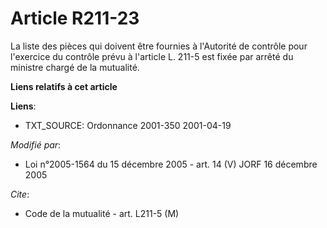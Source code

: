 # Article R211-23

La liste des pièces qui doivent être fournies à l'Autorité de contrôle pour l'exercice du contrôle prévu à l'article L. 211-5
est fixée par arrêté du ministre chargé de la mutualité.

**Liens relatifs à cet article**

**Liens**:

  - TXT_SOURCE: Ordonnance 2001-350 2001-04-19

_Modifié par_:

  - Loi n°2005-1564 du 15 décembre 2005 - art. 14 (V) JORF 16 décembre 2005

_Cite_:

  - Code de la mutualité - art. L211-5 (M)
